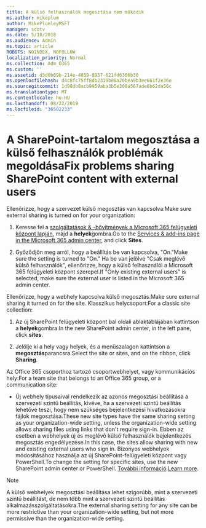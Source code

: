 ```yaml
---
title: A külső felhasználók megosztása nem működik
ms.author: mikeplum
author: MikePlumleyMSFT
manager: scotv
ms.date: 5/18/2018
ms.audience: Admin
ms.topic: article
ROBOTS: NOINDEX, NOFOLLOW
localization_priority: Normal
ms.collection: Adm_O365
ms.custom: ''
ms.assetid: d3d0b69b-214e-4859-8957-621fd6306b30
ms.openlocfilehash: d4c8fc75ff8db2319b88a20bea9b3ee661f2e36e
ms.sourcegitcommit: 1d98db8acb9959aba3b5e308a567ade6b62da56c
ms.translationtype: MT
ms.contentlocale: hu-HU
ms.lasthandoff: 08/22/2019
ms.locfileid: "36502233"
---
```

# <a name="fix-problems-sharing-sharepoint-content-with-external-users"></a><span data-ttu-id="17c12-102">A SharePoint-tartalom megosztása a külső felhasználók problémák megoldása</span><span class="sxs-lookup"><span data-stu-id="17c12-102">Fix problems sharing SharePoint content with external users</span></span>

<span data-ttu-id="17c12-103">Ellenőrizze, hogy a szervezet külső megosztás van kapcsolva:</span><span class="sxs-lookup"><span data-stu-id="17c12-103">Make sure external sharing is turned on for your organization:</span></span>
  
1. <span data-ttu-id="17c12-104">Keresse fel a [szolgáltatások &amp; -bővítmények a Microsoft 365 felügyeleti központ lapján](https://portal.office.com/adminportal/home#/Settings/ServicesAndAddIns), majd a **helyek**gombra.</span><span class="sxs-lookup"><span data-stu-id="17c12-104">Go to the [Services &amp; add-ins page in the Microsoft 365 admin center](https://portal.office.com/adminportal/home#/Settings/ServicesAndAddIns), and click **Sites**.</span></span>
    
2. <span data-ttu-id="17c12-105">Győződjön meg arról, hogy a beállítás be van kapcsolva, "On."</span><span class="sxs-lookup"><span data-stu-id="17c12-105">Make sure the setting is turned to "On."</span></span> <span data-ttu-id="17c12-106">Ha be van jelölve "Csak meglévő külső felhasználók", ellenőrizze, hogy a külső felhasználói a Microsoft 365 felügyeleti központ szerepel.</span><span class="sxs-lookup"><span data-stu-id="17c12-106">If "Only existing external users" is selected, make sure the external user is listed in the Microsoft 365 admin center.</span></span>
    
<span data-ttu-id="17c12-107">Ellenőrizze, hogy a webhely kapcsolva külső megosztás.</span><span class="sxs-lookup"><span data-stu-id="17c12-107">Make sure external sharing it turned on for the site.</span></span> <span data-ttu-id="17c12-108">Klasszikus helycsoport:</span><span class="sxs-lookup"><span data-stu-id="17c12-108">For a classic site collection:</span></span>
  
1. <span data-ttu-id="17c12-109">Az új SharePoint felügyeleti központ bal oldali ablaktáblájában kattintson a **helyek**gombra.</span><span class="sxs-lookup"><span data-stu-id="17c12-109">In the new SharePoint admin center, in the left pane, click **sites**.</span></span>
    
2. <span data-ttu-id="17c12-110">Jelölje ki a hely vagy helyek, és a menüszalagon kattintson a **megosztás**parancsra.</span><span class="sxs-lookup"><span data-stu-id="17c12-110">Select the site or sites, and on the ribbon, click **Sharing**.</span></span>
    
<span data-ttu-id="17c12-111">Az Office 365 csoporthoz tartozó csoportwebhelyet, vagy kommunikációs hely:</span><span class="sxs-lookup"><span data-stu-id="17c12-111">For a team site that belongs to an Office 365 group, or a communication site:</span></span>
  
- <span data-ttu-id="17c12-112">Új webhely típusaival rendelkezik az azonos megosztási beállítása a szervezeti szintű beállítás, kivéve, ha a szervezeti szintű beállítás lehetővé teszi, hogy nem szükséges bejelentkezési hivatkozásokra fájlok megosztása.</span><span class="sxs-lookup"><span data-stu-id="17c12-112">These new site types have the same sharing setting as your organization-wide setting, unless the organization-wide setting allows sharing files using links that don't require sign-in.</span></span> <span data-ttu-id="17c12-113">Ebben az esetben a webhelyek új és meglévő külső felhasználók bejelentkezés megosztás engedélyezése.</span><span class="sxs-lookup"><span data-stu-id="17c12-113">In this case, the sites allow sharing with new and existing external users who sign in.</span></span> <span data-ttu-id="17c12-114">Bizonyos webhelyek módosításához használja az új SharePoint-felügyeleti központ vagy PowerShell.</span><span class="sxs-lookup"><span data-stu-id="17c12-114">To change the setting for specific sites, use the new SharePoint admin center or PowerShell.</span></span> <span data-ttu-id="17c12-115">[További információ](https://go.microsoft.com/fwlink/?linkid=871863).</span><span class="sxs-lookup"><span data-stu-id="17c12-115">[Learn more](https://go.microsoft.com/fwlink/?linkid=871863).</span></span>
    
> [!NOTE]
> <span data-ttu-id="17c12-116">A külső webhelyek megosztási beállítása lehet szigorúbb, mint a szervezeti szintű beállítást, de nem több mint a szervezeti szintű beállítás alkalmazásszolgáltatásokra.</span><span class="sxs-lookup"><span data-stu-id="17c12-116">The external sharing setting for any site can be more restrictive than your organization-wide setting, but not more permissive than the organization-wide setting.</span></span> 
  

